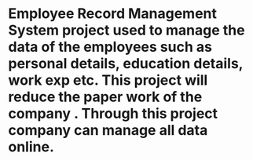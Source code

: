 <h1> Employee Record Management System project used to manage the data of the employees such as personal details, education details, work exp etc. This project will reduce the paper work of the company . Through this project company can manage all data online.</h1>